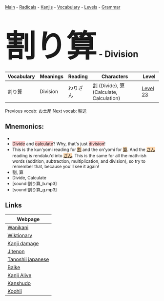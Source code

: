 <style> bigfont {font-size: 100px}</style>
[Main](../README.md) -
[Radicals](../radicals.md) -
[Kanjis](../kanjis.md) -
[Vocabulary](../vocabulary.md) -
[Levels](../levels.md) -
[Grammar](../grammar.md)
# <bigfont> 割り算</bigfont> - Division 

| Vocabulary | Meanings | Reading | Characters | Level |
| --- | --- | --- | --- | --- |
| 割り算 | Division | わりざん |  [割](../kanjis/割.md) (Divide), [算](../kanjis/算.md) (Calculate, Calculation) | [Level 23](../levels/wk_level23.md) |

Previous vocab: [お土産](お土産.md) Next vocab: [輸送](輸送.md) 

## Mnemonics:

* 
* <span style="background-color:#ffcccb"> Divide</span> and <span style="background-color:#ffcccb"> calculate</span>? Why, that's just <span style="background-color:#ffcccb"> division</span>!
* This is the kun'yomi reading for <span style="background-color:#fed8b1"> [割](https://jisho.org/search/割)</span> and the on'yomi for <span style="background-color:#fed8b1"> [算](https://jisho.org/search/算)</span>. And the <span style="background-color:#fed8b1"> [さん](https://jisho.org/search/さん)</span> reading is rendaku'd into <span style="background-color:#fed8b1"> [ざん](https://jisho.org/search/ざん)</span>. This is the same for all the math-ish words (addition, subtraction, multiplication, and division), so try to remember that, because you'll see it again!
* 割, 算
* Divide, Calculate
* [sound:割り算_b.mp3]
* [sound:割り算_g.mp3]


## Links 

| Webpage |
| --- |
| [Wanikani          ](https://www.wanikani.com/kanji/割り算) |
| [Wiktionary        ](https://en.wiktionary.org/wiki/割り算) |
| [Kanji damage      ](http://www.kanjidamage.com/kanji/search?utf8=✓&q=割り算) |
| [Jitenon           ](https://jitenon.com/kanji/割り算) |
| [Tanoshii japanese ](https://www.tanoshiijapanese.com/dictionary/kanji.cfm?k=割り算) |
| [Baike             ](https://baike.baidu.com/item/割り算) |
| [Kanji Alive       ](https://app.kanjialive.com/割り算) |
| [Kanshudo          ](https://www.kanshudo.com/searchmn?q=割り算) |
| [Koohii            ](https://kanji.koohii.com/study/kanji/割り算) |
